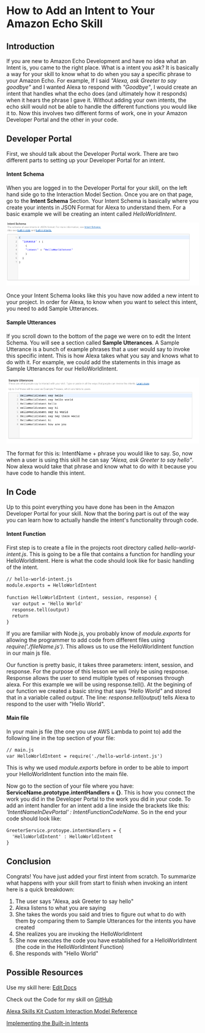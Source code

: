# How to Add an Intent to Your Amazon Echo Skill

## Introduction

If you are new to Amazon Echo Development and have no idea what an Intent is, you came to the right place.  What is a intent you ask? It is basically a way for your skill to know what to do when you say a specific phrase to your Amazon Echo.  For example, If I said *"Alexa, ask Greeter to say goodbye"* and I wanted Alexa to respond with *"Goodbye"*,  I would create an intent that handles what the echo does (and ultimately how it responds) when it hears the phrase I gave it.  Without adding your own intents, the echo skill would not be able to handle the different functions you would like it to.  Now this involves two different forms of work, one in your Amazon Developer Portal and the other in your code.

## Developer Portal

First, we should talk about the Developer Portal work.  There are two different parts to setting up your Developer Portal for an intent.

#### Intent Schema

When you are logged in to the Developer Portal for your skill, on the left hand side go to the Interaction Model Section.  Once you are on that page, go to the **Intent Schema** Section.  Your Intent Schema is basically where you create your intents in JSON Format for Alexa to understand them. For a basic example we will be creating an intent called *HelloWorldIntent*.  

![HelloWorldIntentImage](https://github.com/acucciniello/BlogPostImages/blob/master/How-To-Add-Intent-To-Amazon-Echo-Skill/hello-world-intent.png)

Once your Intent Schema looks like this you have now added a new intent to your project.  In order for Alexa, to know when you want to select this intent, you need to add Sample Utterances.

#### Sample Utterances

If you scroll down to the bottom of the page we were on to edit the Intent Schema.  You will see a section called **Sample Utterances**.  A Sample Utterance is a bunch of example phrases that a user would say to invoke this specific intent.  This is how Alexa takes what you say and knows what to do with it.  For example, we could add the statements in this image as Sample Utterances for our HelloWorldIntent.  

![HelloWorldSampleUtterance](https://github.com/acucciniello/BlogPostImages/blob/master/How-To-Add-Intent-To-Amazon-Echo-Skill/h-w-samp-utt.png)

The format for this is: IntentName + phrase you would like to say.  So, now when a user is using this skill he can say *"Alexa, ask Greeter to say hello"*.  Now alexa would take that phrase and know what to do with it because you have code to handle this intent.  

## In Code

Up to this point everything you have done has been in the Amazon Developer Portal for your skill.  Now that the boring part is out of the way you can learn how to actually handle the intent's functionality through code.  

#### Intent Function

First step is to create a file in the projects root directory called *hello-world-intent.js*.  This is going to be a file that contains a function for handling your HelloWorldIntent. Here is what the code should look like for basic handling of the intent.


```
// hello-world-intent.js
module.exports = HelloWorldIntent

function HelloWorldIntent (intent, session, response) {
  var output = 'Hello World'
  response.tell(output)
  return
}
```
If you are familiar with Node.js, you probably know of *module.exports* for allowing the programmer to add code from different files using *require('./fileName.js')*.  This allows us to use the HelloWorldIntent function in our main js file. 

Our function is pretty basic, it takes three parameters: intent, session, and response.  For the purpose of this lesson we will only be using response.  Response allows the user to send multiple types of responses through alexa.  For this example we will be using response.tell(). At the begining of our function we created a basic string that says *"Hello World"* and stored that in a variable called *output*.  The line: *response.tell(output)* tells Alexa to respond to the user with "Hello World".  

#### Main file

In your main js file (the one you use AWS Lambda to point to) add the following line in the top section of your file:

```
// main.js
var HelloWorldIntent = require('./hello-world-intent.js')
```

This is why we used *module.exports* before in order to be able to import your HelloWorldIntent function into the main file. 

Now go to the section of your file where you have: **ServiceName.prototype.intentHandlers = {}**.  This is how you connect the work you did in the Developer Portal to the work you did in your code.  To add an intent handler for an intent add a line inside the brackets like this: *'IntentNameInDevPortal' : IntentFunctionCodeName*.  So in the end your code should look like:

```
GreeterService.protoype.intentHandlers = {
  'HelloWorldIntent' : HelloWorldIntent
}
```

## Conclusion 

Congrats! You have just added your first intent from scratch.  To summarize what happens with your skill from start to finish when invoking an intent here is a quick breakdown:

1. The user says "Alexa, ask Greeter to say hello"
2. Alexa listens to what you are saying
3. She takes the words you said and tries to figure out what to do with them by comparing them to Sample Utterances for the intents you have created
4. She realizes you are invoking the HelloWorldIntent
5. She now executes the code you have established for a HelloWorldIntent (the code in the HelloWorldIntent Function)
6. She responds with "Hello World"


## Possible Resources

Use my skill here: [Edit Docs](https://www.amazon.com/Antonio-Cucciniello-Edit-Docs/dp/B01MYOGRD5/ref=sr_1_1?s=digital-skills&ie=UTF8&qid=1482104150&sr=1-1&keywords=edit+docs)

Check out the Code for my skill on [GitHub](https://github.com/acucciniello/alexa-open-doc)

[Alexa Skills Kit Custom Interaction Model Reference](https://developer.amazon.com/public/solutions/alexa/alexa-skills-kit/docs/alexa-skills-kit-interaction-model-reference)

[Implementing the Built-in Intents](https://developer.amazon.com/public/solutions/alexa/alexa-skills-kit/docs/implementing-the-built-in-intents)



